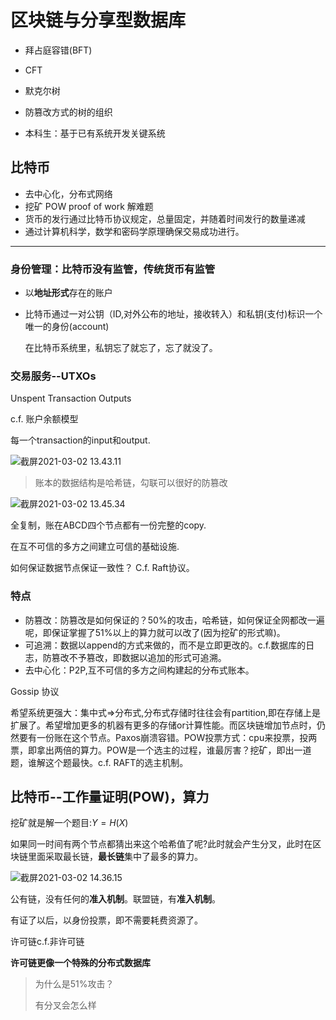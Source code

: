 # 区块链与分享型数据库

- 拜占庭容错(BFT)

- CFT
- 默克尔树
- 防篡改方式的树的组织
- 本科生：基于已有系统开发关键系统

## 比特币

- 去中心化，分布式网络
- 挖矿 POW proof of work 解难题
- 货币的发行通过比特币协议规定，总量固定，并随着时间发行的数量递减
- 通过计算机科学，数学和密码学原理确保交易成功进行。

---

### 身份管理：比特币没有监管，传统货币有监管

- 以**地址形式**存在的账户

- 比特币通过一对公钥（ID,对外公布的地址，接收转入）和私钥(支付)标识一个唯一的身份(account)

  在比特币系统里，私钥忘了就忘了，忘了就没了。

### 交易服务--UTXOs

Unspent Transaction Outputs

c.f. 账户余额模型

每一个transaction的input和output.

![截屏2021-03-02 13.43.11](https://tva1.sinaimg.cn/large/e6c9d24ely1go5icidbgsj20og0ia79j.jpg)

> 账本的数据结构是哈希链，勾联可以很好的防篡改

![截屏2021-03-02 13.45.34](https://tva1.sinaimg.cn/large/e6c9d24ely1go5iezyu2cj20gw0a8gmq.jpg)



全复制，账在ABCD四个节点都有一份完整的copy.

在互不可信的多方之间建立可信的基础设施.

如何保证数据节点保证一致性？ C.f. Raft协议。

### 特点

- 防篡改：防篡改是如何保证的？50%的攻击，哈希链，如何保证全网都改一遍呢，即保证掌握了51%以上的算力就可以改了(因为挖矿的形式嘛)。
- 可追溯：数据以append的方式来做的，而不是立即更改的。c.f.数据库的日志，防篡改不予篡改，即数据以追加的形式可追溯。
- 去中心化：P2P,互不可信的多方之间构建起的分布式账本。

Gossip 协议

希望系统更强大：集中式=>分布式,分布式存储时往往会有partition,即在存储上是扩展了。希望增加更多的机器有更多的存储or计算性能。而区块链增加节点时，仍然要有一份账在这个节点。Paxos崩溃容错。POW投票方式：cpu来投票，投两票，即拿出两倍的算力。POW是一个选主的过程，谁最厉害？挖矿，即出一道题，谁解这个题最快。c.f. RAFT的选主机制。

## 比特币--工作量证明(POW)，算力

挖矿就是解一个题目:$Y=H(X)$

如果同一时间有两个节点都猜出来这个哈希值了呢?此时就会产生分叉，此时在区块链里面采取最长链，**最长链**集中了最多的算力。

![截屏2021-03-02 14.36.15](https://tva1.sinaimg.cn/large/e6c9d24ely1go5jvq6wq7j20zc0gygqe.jpg)

公有链，没有任何的**准入机制**。联盟链，有**准入机制**。

有证了以后，以身份投票，即不需要耗费资源了。

许可链c.f.非许可链

**许可链更像一个特殊的分布式数据库**

> 为什么是51%攻击？
>
> 有分叉会怎么样



